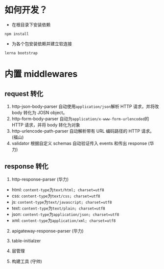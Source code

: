 # 如何开发？

- 在根目录下安装依赖

```shell
npm install
```

- 为各个包安装依赖并建立软连接

```
lerna bootstrap
```

# 内置 middlewares

## request 转化

1. http-json-body-parser 自动使用`application/json`解析 HTTP 请求，并将改 body 转化为 JOSN object。
2. http-form-body-parser 自动为`application/x-www-form-urlencoded`的 HTTP 请求，并将 body 转化为对象
3. http-urlencode-path-parser 自动解析带有 URL 编码路径的 HTTP 请求。(福山)
4. validator 根据自定义 schemas 自动验证传入 events 和传出 response (华力)

## response 转化

1. http-response-parser (华力)

- html: `content-type`为`text/html; charset=utf8`
- css: `content-type`为`text/css; charset=utf8`
- js: `content-type`为`text/javascript; charset=utf8`
- text: `content-type`为`text/plain; charset=utf8`
- json: `content-type`为`application/json; charset=utf8`
- xml: `content-type`为`application/xml; charset=utf8`

2. apigateway-response-parser (华力)

3. table-initialzer

4. 层管理

5. 构建工具 (守帅)
